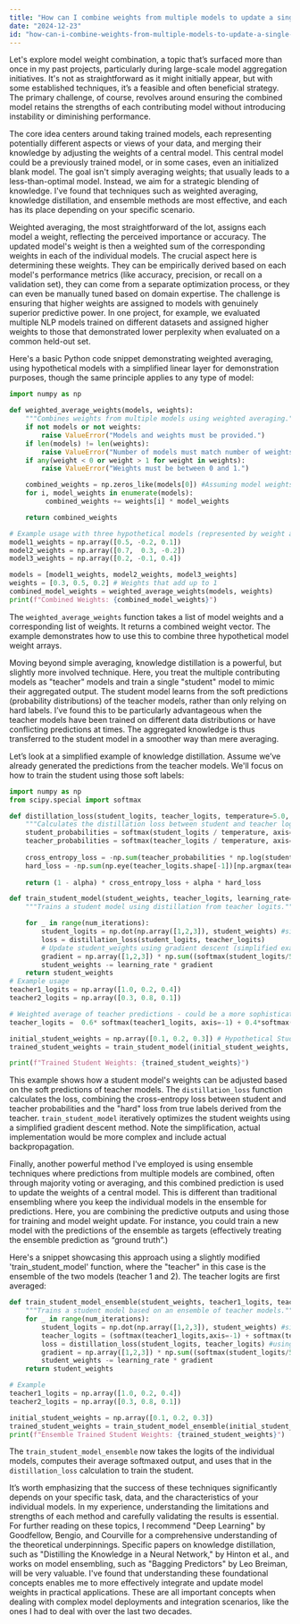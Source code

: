 ```yaml
---
title: "How can I combine weights from multiple models to update a single model?"
date: "2024-12-23"
id: "how-can-i-combine-weights-from-multiple-models-to-update-a-single-model"
---
```


Let's explore model weight combination, a topic that’s surfaced more than once in my past projects, particularly during large-scale model aggregation initiatives. It's not as straightforward as it might initially appear, but with some established techniques, it’s a feasible and often beneficial strategy. The primary challenge, of course, revolves around ensuring the combined model retains the strengths of each contributing model without introducing instability or diminishing performance.

The core idea centers around taking trained models, each representing potentially different aspects or views of your data, and merging their knowledge by adjusting the weights of a central model. This central model could be a previously trained model, or in some cases, even an initialized blank model. The goal isn't simply averaging weights; that usually leads to a less-than-optimal model. Instead, we aim for a strategic blending of knowledge. I've found that techniques such as weighted averaging, knowledge distillation, and ensemble methods are most effective, and each has its place depending on your specific scenario.

Weighted averaging, the most straightforward of the lot, assigns each model a weight, reflecting the perceived importance or accuracy. The updated model's weight is then a weighted sum of the corresponding weights in each of the individual models. The crucial aspect here is determining these weights. They can be empirically derived based on each model's performance metrics (like accuracy, precision, or recall on a validation set), they can come from a separate optimization process, or they can even be manually tuned based on domain expertise. The challenge is ensuring that higher weights are assigned to models with genuinely superior predictive power. In one project, for example, we evaluated multiple NLP models trained on different datasets and assigned higher weights to those that demonstrated lower perplexity when evaluated on a common held-out set.

Here's a basic Python code snippet demonstrating weighted averaging, using hypothetical models with a simplified linear layer for demonstration purposes, though the same principle applies to any type of model:

```python
import numpy as np

def weighted_average_weights(models, weights):
    """Combines weights from multiple models using weighted averaging."""
    if not models or not weights:
        raise ValueError("Models and weights must be provided.")
    if len(models) != len(weights):
        raise ValueError("Number of models must match number of weights.")
    if any(weight < 0 or weight > 1 for weight in weights):
        raise ValueError("Weights must be between 0 and 1.")

    combined_weights = np.zeros_like(models[0]) #Assuming model weights are ndarrays
    for i, model_weights in enumerate(models):
         combined_weights += weights[i] * model_weights

    return combined_weights

# Example usage with three hypothetical models (represented by weight arrays)
model1_weights = np.array([0.5, -0.2, 0.1])
model2_weights = np.array([0.7,  0.3, -0.2])
model3_weights = np.array([0.2, -0.1, 0.4])

models = [model1_weights, model2_weights, model3_weights]
weights = [0.3, 0.5, 0.2] # Weights that add up to 1
combined_model_weights = weighted_average_weights(models, weights)
print(f"Combined Weights: {combined_model_weights}")

```

The `weighted_average_weights` function takes a list of model weights and a corresponding list of weights. It returns a combined weight vector. The example demonstrates how to use this to combine three hypothetical model weight arrays.

Moving beyond simple averaging, knowledge distillation is a powerful, but slightly more involved technique. Here, you treat the multiple contributing models as "teacher" models and train a single "student" model to mimic their aggregated output. The student model learns from the soft predictions (probability distributions) of the teacher models, rather than only relying on hard labels. I’ve found this to be particularly advantageous when the teacher models have been trained on different data distributions or have conflicting predictions at times. The aggregated knowledge is thus transferred to the student model in a smoother way than mere averaging.

Let’s look at a simplified example of knowledge distillation. Assume we’ve already generated the predictions from the teacher models. We'll focus on how to train the student using those soft labels:

```python
import numpy as np
from scipy.special import softmax

def distillation_loss(student_logits, teacher_logits, temperature=5.0, alpha=0.5):
    """Calculates the distillation loss between student and teacher logits."""
    student_probabilities = softmax(student_logits / temperature, axis=-1)
    teacher_probabilities = softmax(teacher_logits / temperature, axis=-1)
    
    cross_entropy_loss = -np.sum(teacher_probabilities * np.log(student_probabilities + 1e-8), axis=-1) #adding small value to avoid log(0)
    hard_loss = -np.sum(np.eye(teacher_logits.shape[-1])[np.argmax(teacher_logits,axis=-1)] * np.log(student_probabilities + 1e-8),axis=-1)
    
    return (1 - alpha) * cross_entropy_loss + alpha * hard_loss

def train_student_model(student_weights, teacher_logits, learning_rate=0.01, num_iterations=1000):
    """Trains a student model using distillation from teacher logits."""

    for _ in range(num_iterations):
        student_logits = np.dot(np.array([1,2,3]), student_weights) #simple example model
        loss = distillation_loss(student_logits, teacher_logits)
        # Update student_weights using gradient descent (simplified example - real implementations will use backpropagation)
        gradient = np.array([1,2,3]) * np.sum((softmax(student_logits/5.0,axis=-1) - softmax(teacher_logits/5.0,axis=-1)))
        student_weights -= learning_rate * gradient
    return student_weights
# Example usage
teacher1_logits = np.array([1.0, 0.2, 0.4])
teacher2_logits = np.array([0.3, 0.8, 0.1])

# Weighted average of teacher predictions - could be a more sophisticated aggregation too.
teacher_logits =  0.6* softmax(teacher1_logits, axis=-1) + 0.4*softmax(teacher2_logits,axis=-1)

initial_student_weights = np.array([0.1, 0.2, 0.3]) # Hypothetical Student Model
trained_student_weights = train_student_model(initial_student_weights, teacher_logits)

print(f"Trained Student Weights: {trained_student_weights}")
```

This example shows how a student model's weights can be adjusted based on the soft predictions of teacher models. The `distillation_loss` function calculates the loss, combining the cross-entropy loss between student and teacher probabilities and the "hard" loss from true labels derived from the teacher. `train_student_model` iteratively optimizes the student weights using a simplified gradient descent method. Note the simplification, actual implementation would be more complex and include actual backpropagation.

Finally, another powerful method I've employed is using ensemble techniques where predictions from multiple models are combined, often through majority voting or averaging, and this combined prediction is used to update the weights of a central model. This is different than traditional ensembling where you keep the individual models in the ensemble for predictions. Here, you are combining the predictive outputs and using those for training and model weight update. For instance, you could train a new model with the predictions of the ensemble as targets (effectively treating the ensemble prediction as “ground truth”.)

Here's a snippet showcasing this approach using a slightly modified 'train_student_model' function, where the "teacher" in this case is the ensemble of the two models (teacher 1 and 2). The teacher logits are first averaged:

```python
def train_student_model_ensemble(student_weights, teacher1_logits, teacher2_logits, learning_rate=0.01, num_iterations=1000):
    """Trains a student model based on an ensemble of teacher models."""
    for _ in range(num_iterations):
        student_logits = np.dot(np.array([1,2,3]), student_weights) #simple example
        teacher_logits = (softmax(teacher1_logits,axis=-1) + softmax(teacher2_logits,axis=-1)) / 2  # Ensemble prediction
        loss = distillation_loss(student_logits, teacher_logits) #using previous loss function
        gradient = np.array([1,2,3]) * np.sum((softmax(student_logits/5.0,axis=-1) - softmax(teacher_logits/5.0,axis=-1)))
        student_weights -= learning_rate * gradient
    return student_weights

# Example
teacher1_logits = np.array([1.0, 0.2, 0.4])
teacher2_logits = np.array([0.3, 0.8, 0.1])

initial_student_weights = np.array([0.1, 0.2, 0.3])
trained_student_weights = train_student_model_ensemble(initial_student_weights, teacher1_logits, teacher2_logits)
print(f"Ensemble Trained Student Weights: {trained_student_weights}")
```

The `train_student_model_ensemble` now takes the logits of the individual models, computes their average softmaxed output, and uses that in the `distillation_loss` calculation to train the student.

It’s worth emphasizing that the success of these techniques significantly depends on your specific task, data, and the characteristics of your individual models. In my experience, understanding the limitations and strengths of each method and carefully validating the results is essential. For further reading on these topics, I recommend "Deep Learning" by Goodfellow, Bengio, and Courville for a comprehensive understanding of the theoretical underpinnings. Specific papers on knowledge distillation, such as "Distilling the Knowledge in a Neural Network," by Hinton et al., and works on model ensembling, such as "Bagging Predictors" by Leo Breiman, will be very valuable. I've found that understanding these foundational concepts enables me to more effectively integrate and update model weights in practical applications. These are all important concepts when dealing with complex model deployments and integration scenarios, like the ones I had to deal with over the last two decades.
